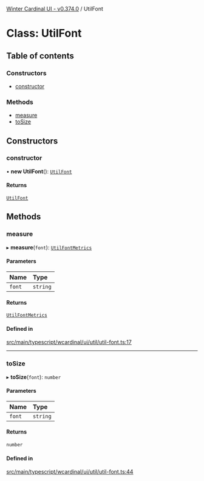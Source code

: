 [Winter Cardinal UI - v0.374.0](../index.md) / UtilFont

# Class: UtilFont

## Table of contents

### Constructors

- [constructor](UtilFont.md#constructor)

### Methods

- [measure](UtilFont.md#measure)
- [toSize](UtilFont.md#tosize)

## Constructors

### constructor

• **new UtilFont**(): [`UtilFont`](UtilFont.md)

#### Returns

[`UtilFont`](UtilFont.md)

## Methods

### measure

▸ **measure**(`font`): [`UtilFontMetrics`](../interfaces/UtilFontMetrics.md)

#### Parameters

| Name | Type |
| :------ | :------ |
| `font` | `string` |

#### Returns

[`UtilFontMetrics`](../interfaces/UtilFontMetrics.md)

#### Defined in

[src/main/typescript/wcardinal/ui/util/util-font.ts:17](https://github.com/winter-cardinal/winter-cardinal-ui/blob/v0.310.1/src/main/typescript/wcardinal/ui/util/util-font.ts#L17)

___

### toSize

▸ **toSize**(`font`): `number`

#### Parameters

| Name | Type |
| :------ | :------ |
| `font` | `string` |

#### Returns

`number`

#### Defined in

[src/main/typescript/wcardinal/ui/util/util-font.ts:44](https://github.com/winter-cardinal/winter-cardinal-ui/blob/v0.310.1/src/main/typescript/wcardinal/ui/util/util-font.ts#L44)
